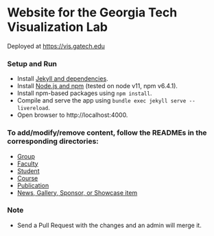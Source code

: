 # Website for the Georgia Tech Visualization Lab
Deployed at https://vis.gatech.edu

### Setup and Run
* Install [Jekyll and dependencies](https://jekyllrb.com/docs/).
* Install [Node.js and npm](https://docs.npmjs.com/downloading-and-installing-node-js-and-npm) (tested on node v11, npm v6.4.1).
* Install npm-based packages using `npm install`.
* Compile and serve the app using `bundle exec jekyll serve --livereload`.
* Open browser to http://localhost:4000.

### To add/modify/remove content, follow the READMEs in the corresponding directories:
* [Group](_groups)
* [Faculty](_faculty)
* [Student](_students)
* [Course](_courses)
* [Publication](_publications)
* [News, Gallery, Sponsor, or Showcase item](_data)

### Note
- Send a Pull Request with the changes and an admin will merge it.